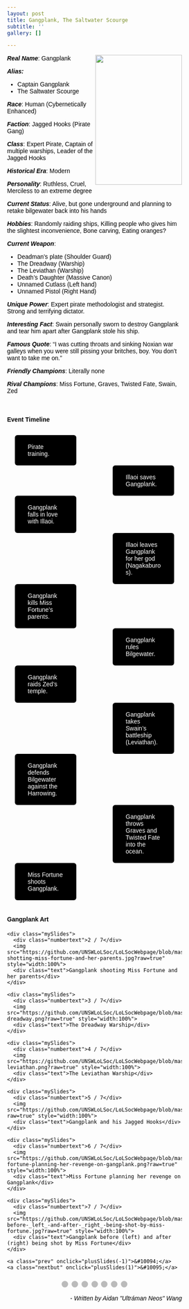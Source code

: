 ```yaml
---
layout: post
title: Gangplank, The Saltwater Scourge
subtitle: ''
gallery: []

---
```

<div>
  <img src="https://github.com/UNSWLoLSoc/LoLSocWebpage/blob/master/uploads/gangplank.png?raw=true" width="200" height="300" style="float:right">
  
  <p> <strong><em>Real Name</em></strong>: Gangplank </p>
  <p><strong><em>Alias:</em></strong></p>
  <ul>
  <li>Captain Gangplank</li>
  <li>The Saltwater Scourge</li>
  </ul>
  
  <p> <strong><em>Race</em></strong>: Human (Cybernetically Enhanced) </p>
  
  <p> <strong><em>Faction</em></strong>: Jagged Hooks (Pirate Gang) </p>
  
  <p> <strong><em>Class</em></strong>: Expert Pirate, Captain of multiple warships, Leader of the Jagged Hooks </p>
  
  <p> <strong><em>Historical Era</em></strong>: Modern</p>
  
  <p> <strong><em>Personality</em></strong>: Ruthless, Cruel, Merciless to an extreme degree </p>
  
  <p><strong><em> Current Status</em></strong>: Alive, but gone underground and planning to retake bilgewater back into his hands </p>
  
  <p> <strong><em>Hobbies</em></strong>: Randomly raiding ships, Killing people who gives him the slightest inconvenience, Bone carving, Eating oranges? </p>
  
  <p> <strong><em>Current Weapon</em></strong>: </p>
  <ul>
  <li>Deadman’s plate (Shoulder Guard)</li>
  <li>The Dreadway (Warship)</li>
  <li>The Leviathan (Warship)</li>
  <li>Death’s Daughter (Massive Canon)</li>
  <li> Unnamed Cutlass (Left hand) </li>
  <li> Unnamed Pistol (Right Hand) </li>
  </ul>
  
  <p> <strong><em>Unique Power</em></strong>: Expert pirate methodologist and strategist. Strong and terrifying dictator.</p>
  
  <p> <strong><em>Interesting Fact</em></strong>: Swain personally sworn to destroy Gangplank and tear him apart after Gangplank stole his ship.</p>
  
  <p> <strong><em>Famous Quote</em></strong>: “I was cutting throats and sinking Noxian war galleys when you were still pissing your britches, boy. You don’t want to take me on.”</p>
  
  <p> <strong><em>Friendly Champions</em></strong>: Literally none </p>
  
  <p> <strong><em>Rival Champions</em></strong>: Miss Fortune, Graves, Twisted Fate, Swain, Zed </p>
  </div>
  <br>
  <h4> Event Timeline </h4>
  <meta name="viewport" content="width=device-width, initial-scale=1.0">
  <style>
    * {
      box-sizing: border-box;
    }
    
    p {
      margin: 10px 0;
    }
  
    body {
      color:black;
      font-family: Helvetica, sans-serif;
    }
  
    #para1 {
      color: white;
    } 
  
    /* The actual timeline (the vertical ruler) */
    .timeline {
      position: relative;
      max-width: 780px;
      margin: 0 auto;
    }
  
    /* The actual timeline (the vertical ruler) */
    .timeline::after {
      content: '';
      position: absolute;
      width: 6px;
      background-color: black;
      top: 0;
      bottom: 0;
      left: 50%;
      margin-left: -3px;
    }
  
    /* Container around content */
    .cont {
      padding: 0px 40px;
      position: relative;
      background-color: inherit;
      width: 55%;
    }
  
    /* The circles on the timeline */
    .cont::after {
      content: '';
      position: absolute;
      width: 25px;
      height: 25px;
      right: -17px;
      background-color: white;
      border: 4px solid #FF9F55;
      top: 15px;
      border-radius: 50%;
      z-index: 1;
    }
  
    /* Place the container to the left */
    .left {
      left: -5.5%;
    }
  
    /* Place the container to the right */
    .right {
      left: 50.5%;
    }
  
    /* Add arrows to the left container (pointing right) */
    .left::before {
      content: " ";
      height: 0;
      position: absolute;
      top: 22px;
      width: 0;
      z-index: 1;
      right: 30px;
      border: medium solid black;
      border-width: 10px 0 10px 10px;
      border-color: transparent transparent transparent black;
    }
  
    /* Add arrows to the right container (pointing left) */
    .right::before {
      content: " ";
      height: 0;
      position: absolute;
      top: 22px;
      width: 0;
      z-index: 1;
      left: 30px;
      border: medium solid black;
      border-width: 10px 10px 10px 0;
      border-color: transparent black transparent transparent;
    }
  
    /* Fix the circle for containers on the right side */
    .right::after {
      left: -16px;
    }
  
    /* The actual content */
    .content {
      padding: 5px 30px;
      background-color:black;
      position: relative;
      border-radius: 6px;
    }
  
    /* Media queries - Responsive timeline on screens less than 600px wide */
    @media screen and (max-width: 600px) {
      /* Place the timelime to the left */
      .timeline::after {
        left: 15px;
      }
      
      .timeline::after {
        right: 15px;
      }
  
      /* Full-width containers */
      .cont {
        width: 100%;
        padding-left: 70px;
        padding-right: 25px;
      }
  
      /* Make sure that all arrows are pointing leftwards */
      .cont::before {
        left: 60px;
        border: medium solid white;
        border-width: 10px 10px 10px 0;
        border-color: transparent white transparent transparent;
      }
  
      /* Make sure all circles are at the same spot */
      .left::after, .right::after {
        left: 15px;
      }
  
      /* Make all right containers behave like the left ones */
      .right {
        left: 0%;
      }
    }
  </style>
  
  <style>
    * {box-sizing: border-box}
    body {font-family: Verdana, sans-serif; margin:0}
    .mySlides {display: none}
    img {vertical-align: middle;}
  
    /* Slideshow container */
    .slideshow-container {
      max-width: 1000px;
      position: relative;
      margin: auto;
    }
  
    /* Next & previous buttons */
    .prev, .nextbut {
      cursor: pointer;
      position: absolute;
      top: 50%;
      width: auto;
      padding: 16px;
      margin-top: -22px;
      color: white;
      font-weight: bold;
      font-size: 18px;
      transition: 0.6s ease;
      border-radius: 0 3px 3px 0;
      user-select: none;
    }
  
    /* Position the "next button" to the right */
    .nextbut {
      right: 0;
      border-radius: 3px 0 0 3px;
    }
  
    /* On hover, add a black background color with a little bit see-through */
    .prev:hover, .nextbut:hover {
      background-color: rgba(0,0,0,0.8);
    }
  
    /* Caption text */
    .text {
      color: #f2f2f2;
      font-size: 15px;
      padding: 8px 12px;
      position: absolute;
      bottom: 8px;
      width: 100%;
      text-align: center;
    }
  
    /* Number text (1/3 etc) */
    .numbertext {
      color: #f2f2f2;
      font-size: 12px;
      padding: 8px 12px;
      position: absolute;
      top: 0;
    }
  
    /* The dots/bullets/indicators */
    .dot {
      cursor: pointer;
      height: 15px;
      width: 15px;
      margin: 0 2px;
      background-color: #bbb;
      border-radius: 50%;
      display: inline-block;
      transition: background-color 0.6s ease;
    }
  
    .active, .dot:hover {
      background-color: #717171;
    }
  
    /* Fading animation */
    .fade {
      -webkit-animation-name: fade;
      -webkit-animation-duration: 1.5s;
      animation-name: fade;
      animation-duration: 1.5s;
    }
  
    @-webkit-keyframes fade {
      from {opacity: .4} 
      to {opacity: 1}
    }
  
    @keyframes fade {
      from {opacity: .4} 
      to {opacity: 1}
    }
  
    /* On smaller screens, decrease text size */
    @media only screen and (max-width: 300px) {
      .prev, .nextbut,.text {font-size: 11px}
    }
  </style>
  
  <div id="para1" class="timeline" style="padding-top: 10px;">
    <div class="cont left">
      <div class="content">
        <p >Pirate training.</p>
      </div>
    </div>
    <div class="cont right">
      <div class="content">
        <p>Illaoi saves Gangplank.</p>
      </div>
    </div>
    <div class="cont left">
      <div class="content">
        <p>Gangplank falls in love with Illaoi.</p>
      </div>
    </div>
    <div class="cont right">
      <div class="content">
        <p>Illaoi leaves Gangplank for her god (Nagakaburos).</p>
      </div>
    </div>
    <div class="cont left">
      <div class="content">
        <p>Gangplank kills Miss Fortune’s parents.</p>
      </div>
    </div>
    <div class="cont right">
      <div class="content">
        <p>Gangplank rules Bilgewater.</p>
      </div>
    </div>
    <div class="cont left">
      <div class="content">
        <p>Gangplank raids Zed’s temple.</p>
      </div>
    </div>
    <div class="cont right">
      <div class="content">
        <p>Gangplank takes Swain’s battleship (Leviathan).</p>
      </div>
    </div>
    <div class="cont left">
      <div class="content">
        <p>Gangplank defends Bilgewater against the Harrowing.</p>
      </div>
    </div>
    <div class="cont right">
      <div class="content">
        <p>Gangplank throws Graves and Twisted Fate into the ocean.</p>
      </div>
    </div>
    <div class="cont left">
      <div class="content">
        <p>Miss Fortune shoots Gangplank.</p>
      </div>
    </div>
  </div>
  <br>
  <h4> Gangplank Art </h4>
  <meta name="viewport" content="width=device-width, initial-scale=1">
  
  <div class="slideshow-container">
    <div class="mySlides">
      <div class="numbertext">1 / 7</div>
      <img src="https://github.com/UNSWLoLSoc/LoLSocWebpage/blob/master/uploads/young-gangplank-saved-by-illaoi.png?raw=true" style="width:100%">
      <div class="text">Young Gangplank saved by Illaoi</div>
    </div>
  
    <div class="mySlides">
      <div class="numbertext">2 / 7</div>
      <img src="https://github.com/UNSWLoLSoc/LoLSocWebpage/blob/master/uploads/gangplank-shotting-miss-fortune-and-her-parents.jpg?raw=true" style="width:100%">
      <div class="text">Gangplank shooting Miss Fortune and her parents</div>
    </div>
  
    <div class="mySlides">
      <div class="numbertext">3 / 7</div>
      <img src="https://github.com/UNSWLoLSoc/LoLSocWebpage/blob/master/uploads/the-dreadway.png?raw=true" style="width:100%">
      <div class="text">The Dreadway Warship</div>
    </div>
  
    <div class="mySlides">
      <div class="numbertext">4 / 7</div>
      <img src="https://github.com/UNSWLoLSoc/LoLSocWebpage/blob/master/uploads/the-leviathan.png?raw=true" style="width:100%">
      <div class="text">The Leviathan Warship</div>
    </div>
  
    <div class="mySlides">
      <div class="numbertext">5 / 7</div>
      <img src="https://github.com/UNSWLoLSoc/LoLSocWebpage/blob/master/uploads/gangplank_and_his_jagged_hooks.jpg?raw=true" style="width:100%">
      <div class="text">Gangplank and his Jagged Hooks</div>
    </div>
  
    <div class="mySlides">
      <div class="numbertext">6 / 7</div>
      <img src="https://github.com/UNSWLoLSoc/LoLSocWebpage/blob/master/uploads/miss-fortune-planning-her-revenge-on-gangplank.png?raw=true" style="width:100%">
      <div class="text">Miss Fortune planning her revenge on Gangplank</div>
    </div>
  
    <div class="mySlides">
      <div class="numbertext">7 / 7</div>
      <img src="https://github.com/UNSWLoLSoc/LoLSocWebpage/blob/master/uploads/gangplank-before-_left_-and-after-_right_-being-shot-by-miss-fortune.jpg?raw=true" style="width:100%">
      <div class="text">Gangplank before (left) and after (right) being shot by Miss Fortune</div>
    </div>
  
    <a class="prev" onclick="plusSlides(-1)">&#10094;</a>
    <a class="nextbut" onclick="plusSlides(1)">&#10095;</a>
  </div>
  
  <div style="text-align:center; padding-top: 10px;">
      <span class="dot" onclick="currentSlide(1)"></span> 
      <span class="dot" onclick="currentSlide(2)"></span> 
      <span class="dot" onclick="currentSlide(3)"></span> 
      <span class="dot" onclick="currentSlide(4)"></span> 
      <span class="dot" onclick="currentSlide(5)"></span> 
      <span class="dot" onclick="currentSlide(6)"></span> 
      <span class="dot" onclick="currentSlide(7)"></span> 
  </div>
  
  <script>
  var slideIndex = 1;
  showSlides(slideIndex);
  
  function plusSlides(n) {
    showSlides(slideIndex += n);
  }
  
  function currentSlide(n) {
    showSlides(slideIndex = n);
  }
  
  function showSlides(n) {
    var i;
    var slides = document.getElementsByClassName("mySlides");
    var dots = document.getElementsByClassName("dot");
    if (n > slides.length) {slideIndex = 1}    
    if (n < 1) {slideIndex = slides.length}
    for (i = 0; i < slides.length; i++) {
        slides[i].style.display = "none";  
    }
    for (i = 0; i < dots.length; i++) {
        dots[i].className = dots[i].className.replace(" active", "");
    }
    slides[slideIndex-1].style.display = "block";  
    dots[slideIndex-1].className += " active";
  }
  </script>
  
  <p align="right">
    <i>- Written by Aidan "Ultráman Neos" Wang</i>
  </p>